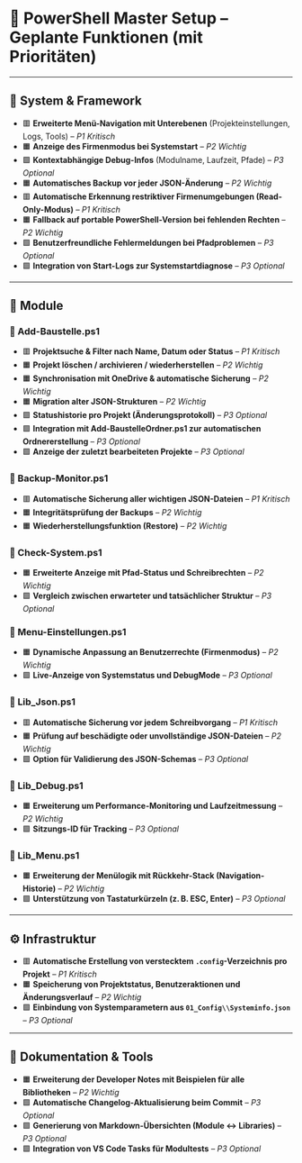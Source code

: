 # 🚀 PowerShell Master Setup – Geplante Funktionen (mit Prioritäten)

---

## 🧩 System & Framework

* 🟥 **Erweiterte Menü-Navigation mit Unterebenen** (Projekteinstellungen, Logs, Tools) – *P1 Kritisch*
* 🟧 **Anzeige des Firmenmodus bei Systemstart** – *P2 Wichtig*
* 🟩 **Kontextabhängige Debug-Infos** (Modulname, Laufzeit, Pfade) – *P3 Optional*
* 🟧 **Automatisches Backup vor jeder JSON-Änderung** – *P2 Wichtig*
* 🟥 **Automatische Erkennung restriktiver Firmenumgebungen (Read-Only-Modus)** – *P1 Kritisch*
* 🟧 **Fallback auf portable PowerShell-Version bei fehlenden Rechten** – *P2 Wichtig*
* 🟩 **Benutzerfreundliche Fehlermeldungen bei Pfadproblemen** – *P3 Optional*
* 🟩 **Integration von Start-Logs zur Systemstartdiagnose** – *P3 Optional*

---

## 📁 Module

### 🔹 Add-Baustelle.ps1

* 🟥 **Projektsuche & Filter nach Name, Datum oder Status** – *P1 Kritisch*
* 🟧 **Projekt löschen / archivieren / wiederherstellen** – *P2 Wichtig*
* 🟧 **Synchronisation mit OneDrive & automatische Sicherung** – *P2 Wichtig*
* 🟧 **Migration alter JSON-Strukturen** – *P2 Wichtig*
* 🟩 **Statushistorie pro Projekt (Änderungsprotokoll)** – *P3 Optional*
* 🟩 **Integration mit Add-BaustelleOrdner.ps1 zur automatischen Ordnererstellung** – *P3 Optional*
* 🟩 **Anzeige der zuletzt bearbeiteten Projekte** – *P3 Optional*

### 🔹 Backup-Monitor.ps1

* 🟥 **Automatische Sicherung aller wichtigen JSON-Dateien** – *P1 Kritisch*
* 🟧 **Integritätsprüfung der Backups** – *P2 Wichtig*
* 🟧 **Wiederherstellungsfunktion (Restore)** – *P2 Wichtig*

### 🔹 Check-System.ps1

* 🟧 **Erweiterte Anzeige mit Pfad-Status und Schreibrechten** – *P2 Wichtig*
* 🟩 **Vergleich zwischen erwarteter und tatsächlicher Struktur** – *P3 Optional*

### 🔹 Menu-Einstellungen.ps1

* 🟧 **Dynamische Anpassung an Benutzerrechte (Firmenmodus)** – *P2 Wichtig*
* 🟩 **Live-Anzeige von Systemstatus und DebugMode** – *P3 Optional*

### 🔹 Lib_Json.ps1

* 🟥 **Automatische Sicherung vor jedem Schreibvorgang** – *P1 Kritisch*
* 🟧 **Prüfung auf beschädigte oder unvollständige JSON-Dateien** – *P2 Wichtig*
* 🟩 **Option für Validierung des JSON-Schemas** – *P3 Optional*

### 🔹 Lib_Debug.ps1

* 🟧 **Erweiterung um Performance-Monitoring und Laufzeitmessung** – *P2 Wichtig*
* 🟩 **Sitzungs-ID für Tracking** – *P3 Optional*

### 🔹 Lib_Menu.ps1

* 🟧 **Erweiterung der Menülogik mit Rückkehr-Stack (Navigation-Historie)** – *P2 Wichtig*
* 🟩 **Unterstützung von Tastaturkürzeln (z. B. ESC, Enter)** – *P3 Optional*

---

## ⚙️ Infrastruktur

* 🟥 **Automatische Erstellung von verstecktem `.config`-Verzeichnis pro Projekt** – *P1 Kritisch*
* 🟧 **Speicherung von Projektstatus, Benutzeraktionen und Änderungsverlauf** – *P2 Wichtig*
* 🟩 **Einbindung von Systemparametern aus `01_Config\\Systeminfo.json`** – *P3 Optional*

---

## 📘 Dokumentation & Tools

* 🟧 **Erweiterung der Developer Notes mit Beispielen für alle Bibliotheken** – *P2 Wichtig*
* 🟩 **Automatische Changelog-Aktualisierung beim Commit** – *P3 Optional*
* 🟩 **Generierung von Markdown-Übersichten (Module ↔ Libraries)** – *P3 Optional*
* 🟩 **Integration von VS Code Tasks für Modultests** – *P3 Optional*
